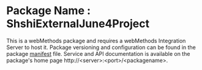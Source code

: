 # Package Name : ShshiExternalJune4Project
This is a webMethods package and requires a webMethods Integration Server to host it. Package versioning and configuration can be found in the package [manifest](./ShshiExternalJune4Project/manifest.v3) file. Service and API documentation is available on the package's home page http://&lt;server&gt;:&lt;port&gt;/&lt;packagename>.